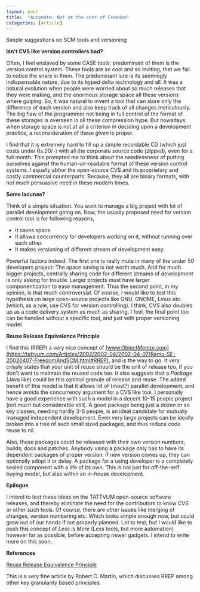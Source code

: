 ```yaml
---
layout: post
title:  "Automate: Not at the cost of Freedom"
categories: [Article]
---
```


Simple suggestions on SCM tools and versioning

**Isn't CVS like version controllers bad?**

Often, I feel enslaved by some CASE tools; predominant of them is the version control system. These tools are so cool and so inviting, that we fail to notice the snare in them. The predominant lure is its seemingly indispensable nature, due to its hyped delta technology and all. It was a natural evolution when people were worried about so much releases that they were making, and the enormous storage space all these versions where gulping. So, it was natural to invent a tool that can store only the difference of each version and also keep track of all changes meticulously. The big flaw of the programmer not being in full control of the format of these storages is overseen in all these compression hype. But nowadays, when storage space is not at all a criterion in deciding upon a development practice, a reconsideration of these *given* is proper.

I find that it is extremely hard to fill up a simple recordable CD (which just costs under Rs.20/-) with all the corporate source code (zipped), even for a full month. This prompted me to think about the needlessness of putting ourselves against the human-un-readable format of these version control systems. I equally abhor the open-source CVS and its proprietary and costly commercial counterparts. Because, they all are binary formats, with not much persuasive need in these modern times.

**Some lacunas?**

Think of a simple situation. You want to manage a big project with lot of parallel development going on. Now, the usually proposed need for version control tool is for following reasons,

*   It saves space
*   It allows concurrency for developers working on it, without running over each other.
*   It makes versioning of different stream of development easy.

Powerful factors indeed. The first one is really mute in many of the under 50 developers project: The space saving is not worth much. And for much bigger projects, centrally sharing code for different streams of development is only asking for trouble. Larger projects must have larger componentization to ease management. Thus the second point, in my opinion, is that much controversial. Of course, I would like to test this hypothesis on large open-source projects like GNU, GNOME, Linux etc. (which, as a rule, use CVS for version controlling). I think, CVS also doubles up as a code delivery system as much as sharing. I feel, the final point too can be handled without a specific tool, and just with proper versioning model.

**Reuse Release Equivalence Principle**

I find this (RREP) a very nice concept of [www.ObjectMentor.com](https://tattvum.com/Articles/2002/2002-04/2002-04-07/Ramu-SE-20020407-FreedomAndSCM.html#RREP), and is the way to go. It very crisply states that your unit of reuse should be the unit of release too, if you don't want to maintain the reused code too. It also suggests that a *Package* (Java like) could be this optimal granule of release and reuse. The added benefit of this model is that it allows lot of (most?) parallel development, and hence avoids the concurrency argument for a CVS like tool. I personally have a good experience with such a model in a decent 10-15 people project (not much but considerable still). A good package being just a dozen or so key classes, needing hardly 3-6 people, is an ideal candidate for mutually managed independent development. Even very large projects can be ideally broken into a tree of such small sized packages, and thus reduce code reuse to nil.

Also, these packages could be released with their own version numbers, builds, docs and patches. Anybody using a package only has to have its dependent packages of proper version. If new version comes up, they can optionally adopt it or delay. A package for a using developer is a completely sealed component with a life of its own. This is not just for off-the-self buying model, but also within an in-house development.

**Epilogue**

I intend to test these ideas on the TATTVUM open-source software releases, and thereby eliminate the need for the contributors to know CVS or other such tools. Of course, there are other issues like merging of changes, version numbering etc. Which looks simple enough now, but could grow out of our hands if not properly planned. Lot to test, but I would like to push this concept of *Less is More* (Less tools, but more automation) however far as possible, before accepting newer gadgets. I intend to write more on this soon.

**References**

[Reuse Release Equivalence Principle](https://www.objectmentor.com/publications/granularity.pdf)

This is a very fine article by Robert C. Martin, which discusses RREP among other key granularity based principles.

